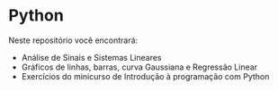 # Python
Neste repositório você encontrará:
- Análise de Sinais e Sistemas Lineares
- Gráficos de linhas, barras, curva Gaussiana e Regressão Linear
- Exercícios do minicurso de Introdução à programação com Python
